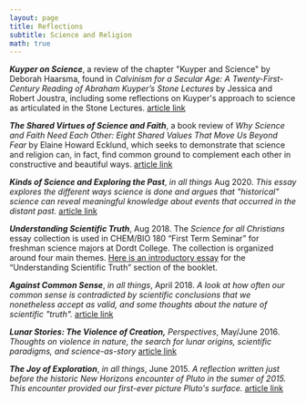 ```yaml
---
layout: page
title: Reflections
subtitle: Science and Religion
math: true
---
```

***Kuyper on Science***, a review of the chapter "Kuyper and Science" by Deborah Haarsma, found in *Calvinism for a Secular Age: A Twenty-First-Century Reading of Abraham Kuyper’s Stone Lectures* by Jessica and Robert Joustra, including some reflections on Kuyper's approach to science as articulated in the Stone Lectures.
[article link](https://inallthings.org/kuyper-on-science-a-review-of-calvinism-for-a-secular-age/)

***The Shared Virtues of Science and Faith***, a book review of *Why Science and Faith Need Each Other: Eight Shared Values That Move Us Beyond Fear* by Elaine Howard Ecklund, which seeks to demonstrate that science and religion can, in fact, find common ground to complement each other in constructive and beautiful ways. [article link](https://inallthings.org/the-shared-virtues-of-science-and-faith-a-review-of-why-science-and-faith-need-each-other/?highlight=Visscher)

***Kinds of Science and Exploring the Past***, *in all things* Aug 2020. *This essay explores the different ways science is done and argues that "historical" science can reveal meaningful knowledge about events that occurred in the distant past.* [article link](https://inallthings.org/kinds-of-science-and-exploring-the-past/)

***Understanding Scientific Truth***, Aug 2018.  The *Science for all Christians* essay collection is used in CHEM/BIO 180 “First Term Seminar” for freshman science majors at Dordt College.  The collection is organized around four main themes. [Here is an introductory essay](https://cvisscher.github.io/2018-08-29-understanding-truth/) for the “Understanding Scientific Truth” section of the booklet.


***Against Common Sense***,  *in all things*, April 2018. *A look at how often our common sense is contradicted by scientific conclusions that we nonetheless accept as valid, and some thoughts about the nature of scientific "truth".* 
[article link](https://inallthings.org/against-common-sense/)


***Lunar Stories: The Violence of Creation,***  *Perspectives*, May/June 2016. *Thoughts on violence in nature, the search for lunar origins, scientific paradigms, and science-as-story*
[article link](http://perspectivesjournal.org/blog/2016/04/30/lunar-stories-the-violence-of-creation/)


***The Joy of Exploration***, *in all things*, June 2015. *A reflection written just before the historic New Horizons encounter of Pluto in the sumer of 2015.  This encounter provided our first-ever picture Pluto's surface.*
[article link](http://inallthings.org/gods-laughter-is-no-joke/)


